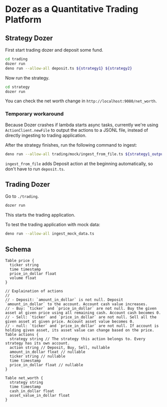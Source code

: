 # Dozer as a Quantitative Trading Platform

## Strategy Dozer

First start trading dozer and deposit some fund.

```bash
cd trading
dozer run
deno run --allow-all deposit.ts ${strategy1} ${strategy2}
```

Now run the strategy.

```bash
cd strategy
dozer run
```

You can check the net worth change in `http://localhost:9080/net_worth`.

### Temporary workaround

Because Dozer crashes if lambda starts async tasks, currently we're using
`ActionClient.newFile` to output the actions to a JSONL file, instead of
directly ingesting to trading application.

After the strategy finishes, run the following command to ingest:

```bash
deno run --allow-all trading/mock/ingest_from_file.ts ${strategy1_output} ${strategy2_output} ...
```

`ingest_from_file` adds Deposit action at the beginning automatically, so don't
have to run `deposit.ts`.

## Trading Dozer

Go to `./trading`.

```bash
dozer run
```

This starts the trading application.

To test the trading application with mock data:

```bash
deno run --allow-all ingest_mock_data.ts
```

## Schema

```dbml
Table price {
  ticker string
  time timestamp
  price_in_dollar float
  volume float
}

// Explaination of actions
//
// - Deposit: `amount_in_dollar` is not null. Deposit `amount_in_dollar` to the account. Account cash value increases.
// - Buy: `ticker` and `price_in_dollar` are not null. Buy the given asset at given price using all remaining cash. Account cash becomes 0.
// - Sell: `ticker` and `price_in_dollar` are not null. Sell all the given asset at given price. Account asset value becomes 0.
// - null: `ticker` and `price_in_dollar` are not null. If account is holding given asset, its asset value can change based on the price.
Table actions {
  strategy string // The strategy this action belongs to. Every strategy has its own account.
  action string // Deposit, Buy, Sell, nullable
  amount_in_dollar float // nullable
  ticker string // nullable
  time timestamp
  price_in_dollar float // nullable
}

Table net_worth {
  strategy string
  time timestamp
  cash_in_dollar float
  asset_value_in_dollar float
}
```
